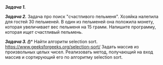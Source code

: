 ***Задача 1.***


***Задача 2.***
Задача про поиск "счастливого пельменя".
Хозяйка налепила для гостей 30 пельменей. В один из пельменей она положила монету,
которая увеличивает вес пельменя на 15 грамм.
Напишите программу, которая ищет счастливый пельмень.

***Задача 3. (*)***
Найти алгоритм selection sort.
https://www.geeksforgeeks.org/selection-sort/ 
Задать массив из произвольных целых чисел. 
Реализовать метод, получающий на вход массив и сортирующий его по алгоритму selection sort.